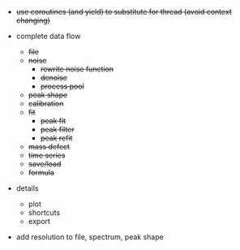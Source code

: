 + ~~use coroutines (and yield) to substitute for thread (avoid context changing)~~
+ complete data flow
  + ~~file~~
  + ~~noise~~
    + ~~rewrite noise function~~
    + ~~denoise~~
    + ~~process pool~~
  + ~~peak shape~~
  + ~~calibration~~
  + ~~fit~~
    + ~~peak fit~~
    + ~~peak filter~~
    + ~~peak refit~~
  + ~~mass defect~~
  + ~~time series~~
  + ~~save/load~~
  + ~~formula~~
+ details
  + plot
  + shortcuts
  + export




+ add resolution to file, spectrum, peak shape